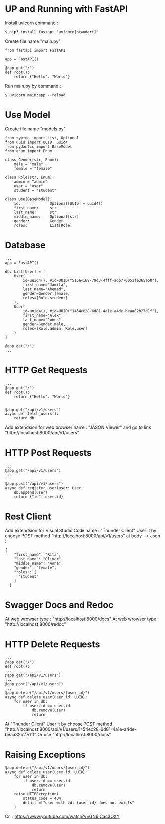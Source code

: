 # UP and Running with FastAPI

Install uvicorn command :

```
$ pip3 install fastapi "uvicorn[standart]"
```

Create file name "main.py"

```
from fastapi import FastAPI

app = FastAPI()

@app.get("/")
def root():
    return {"Hello": "World"}
```

Run main.py by command :

```
$ uvicorn main:app --reload
```

# Use Model

Create file name "models.py"

```
from typing import List, Optional
from uuid import UUID, uuid4
from pydantic import BaseModel
from enum import Enum

class Gender(str, Enum):
    male = "male"
    female = "female"

class Role(str, Enum):
    admin = "admin"
    user = "user"
    student = "student"

class Use(BaseModel):
    id:             Optional[UUID] = uuid4()
    first_name:     str
    last_name:      str
    middle_name:    Optional[str]
    gender:         Gender
    roles:          List[Role]
```

# Database

```
...
app = FastAPI()

db: List[User] = [
    User(
        id=uuid4(), #id=UUID("51564169-79d3-4fff-adb7-6051fe365e50"),
        first_name="Jamila",
        last_name="Ahemed",
        gender=Gender.female,
        roles=[Role.student]
    ),
    User(
        id=uuid4(), #id=UUID("1454ec28-6d81-4a1e-a4de-beaa82b27d1f"),
        first_name="Alex",
        last_name="Jones",
        gender=Gender.male,
        roles=[Role.admin, Role.user]
    )
]

@app.get("/")
...
```

# HTTP Get Requests

```
...
@app.get("/")
def root():
    return {"Hello": "World"}


@app.get("/api/v1/users")
async def fetch_users():
    return db
```

Add extendsion for web browser name : "JASON Viewer" and go to link "http://localhost:8000/api/v1/users"

# HTTP Post Requests

```
...
@app.get("/api/v1/users")
...

@app.post("/api/v1/users")
async def register_user(user: User):
    db.append(user)
    return {"id": user.id}
```

# Rest Client

Add extendsion for Visual Studio Code name : "Thunder Client"
User it by choose POST method "http://localhost:8000/api/v1/users" at body --> Json :

```
{
    "first_name": "Rita",
    "last_name": "Oliver",
    "middle_name": "Anna",
    "gender": "female",
    "roles": [
      "student"
    ]
  }
```

# Swagger Docs and Redoc

At web wrowser type : "http://localhost:8000/docs"
At web wrowser type : "http://localhost:8000/redoc"

# HTTP Delete Requests

```
...
@app.get("/")
def root():
...
@app.get("/api/v1/users")
...
@app.post("/api/v1/users")
...
@app.delete("/api/v1/users/{user_id}")
async def delete_user(user_id: UUID):
    for user in db:
        if user.id == user.id:
            db.remove(user)
            return
```

At "Thunder Client" User it by choose POST method "http://localhost:8000/api/v1/users/1454ec28-6d81-4a1e-a4de-beaa82b27d1f" Or use "http://localhost:8000/docs"

# Raising Exceptions

```
@app.delete("/api/v1/users/{user_id}")
async def delete_user(user_id: UUID):
    for user in db:
        if user.id == user.id:
            db.remove(user)
            return
    raise HTTPException(
        status_code = 404,
        detail =f"user with id: {user_id} does not exists"
    )
```

Cr. : https://www.youtube.com/watch?v=GN6ICac3OXY
